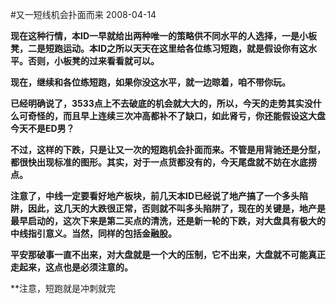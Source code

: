 #又一短线机会扑面而来
2008-04-14

**现在这种行情，本ID一早就给出两种唯一的策略供不同水平的人选择，一是小板凳，二是短跑运动。本ID之所以天天在这里给各位练习短跑，就是假设你有这水平。否则，小板凳的过来看看就可以。**

**现在，继续和各位练短跑，如果你没这水平，就一边晾着，咱不带你玩。**

**已经明确说了，3533点上不去破底的机会就大大的，所以，今天的走势其实没什么可奇怪的，而且早上连续三次冲高都补不了缺口，如此肾亏，你还能假设这大盘今天不是ED男？**

**不过，这样的下跌，只是让又一次的短跑机会扑面而来。不管是用背驰还是分型，都很快出现标准的图形。其实，对于一点货都没有的，今天尾盘就不妨在水底捞点。**
 
**注意了，中线一定要看好地产板块，前几天本ID已经说了地产搞了一个多头陷阱，因此，这几天的大跌很正常，否则就不叫多头陷阱了，现在的关键是，地产是最早启动的，这次下来是第二买点的清洗，还是新一轮的下跌，对大盘具有极大的中线指引意义。当然，同样的包括金融股。**
 
**平安那破事一直不出来，对大盘就是一个大的压制，它不出来，大盘就不可能真正走起来，这点也是必须注意的。**
 
**注意，短跑就是冲刺就完
